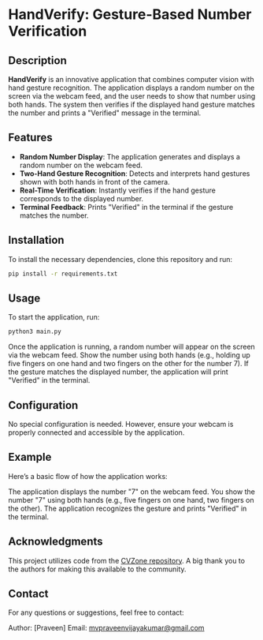 # HandVerify: Gesture-Based Number Verification

## Description

**HandVerify** is an innovative application that combines computer vision with hand gesture recognition. The application displays a random number on the screen via the webcam feed, and the user needs to show that number using both hands. The system then verifies if the displayed hand gesture matches the number and prints a "Verified" message in the terminal.

## Features

- **Random Number Display**: The application generates and displays a random number on the webcam feed.
- **Two-Hand Gesture Recognition**: Detects and interprets hand gestures shown with both hands in front of the camera.
- **Real-Time Verification**: Instantly verifies if the hand gesture corresponds to the displayed number.
- **Terminal Feedback**: Prints "Verified" in the terminal if the gesture matches the number.

## Installation

To install the necessary dependencies, clone this repository and run:

```bash
pip install -r requirements.txt
```

## Usage

To start the application, run:

```bash
python3 main.py
```
Once the application is running, a random number will appear on the screen via the webcam feed. Show the number using both hands (e.g., holding up five fingers on one hand and two fingers on the other for the number 7). If the gesture matches the displayed number, the application will print "Verified" in the terminal.

## Configuration
No special configuration is needed. However, ensure your webcam is properly connected and accessible by the application.

## Example
Here’s a basic flow of how the application works:

The application displays the number "7" on the webcam feed.
You show the number "7" using both hands (e.g., five fingers on one hand, two fingers on the other).
The application recognizes the gesture and prints "Verified" in the terminal.

## Acknowledgments
This project utilizes code from the [CVZone repository](https://github.com/cvzone/cvzone). A big thank you to the authors for making this available to the community.

## Contact
For any questions or suggestions, feel free to contact:

Author: [Praveen]
Email: mvpraveenvijayakumar@gmail.com


